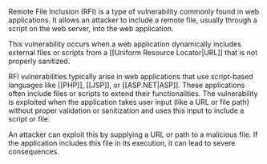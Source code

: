 Remote File Inclusion (RFI) is a type of vulnerability commonly found in web applications. It allows an attacker to include a remote file, usually through a script on the web server, into the web application. 

This vulnerability occurs when a web application dynamically includes external files or scripts from a [[Uniform Resource Locator|URL]] that is not properly sanitized.

RFI vulnerabilities typically arise in web applications that use script-based languages like [[PHP]], [[JSP]], or [[ASP.NET|ASP]]. These applications often include files or scripts to extend their functionalities. The vulnerability is exploited when the application takes user input (like a URL or file path) without proper validation or sanitization and uses this input to include a script or file.

An attacker can exploit this by supplying a URL or path to a malicious file. If the application includes this file in its execution, it can lead to severe consequences.